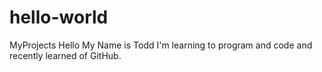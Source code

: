 # hello-world
MyProjects
Hello My Name is Todd I'm learning to program and code and recently learned of GitHub.
